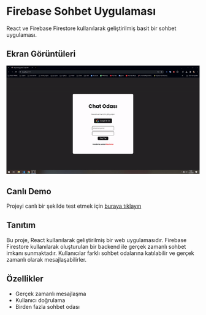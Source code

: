 # Firebase Sohbet Uygulaması

React ve Firebase Firestore kullanılarak geliştirilmiş basit bir sohbet uygulaması.

## Ekran Görüntüleri

![Proje Gif](ekrangifi.gif)

## Canlı Demo

Projeyi canlı bir şekilde test etmek için
 [buraya tıklayın](https://hayditanis.netlify.app/)



## Tanıtım

Bu proje, React kullanılarak geliştirilmiş bir web uygulamasıdır. Firebase Firestore kullanılarak oluşturulan bir backend ile gerçek zamanlı sohbet imkanı sunmaktadır. Kullanıcılar farklı sohbet odalarına katılabilir ve gerçek zamanlı olarak mesajlaşabilirler.

## Özellikler

- Gerçek zamanlı mesajlaşma
- Kullanıcı doğrulama
- Birden fazla sohbet odası


